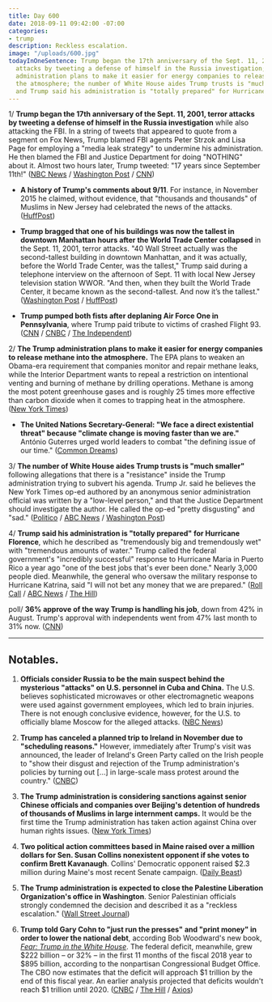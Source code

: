 ```yaml
---
title: Day 600
date: 2018-09-11 09:42:00 -07:00
categories:
- trump
description: Reckless escalation.
image: "/uploads/600.jpg"
todayInOneSentence: Trump began the 17th anniversary of the Sept. 11, 2001, terror
  attacks by tweeting a defense of himself in the Russia investigation; the Trump
  administration plans to make it easier for energy companies to release methane into
  the atmosphere; the number of White House aides Trump trusts is "much smaller";
  and Trump said his administration is "totally prepared" for Hurricane Florence.
---
```


1/ **Trump began the 17th anniversary of the Sept. 11, 2001, terror attacks by tweeting a defense of himself in the Russia investigation** while also attacking the FBI. In a string of tweets that appeared to quote from a segment on Fox News, Trump blamed FBI agents Peter Strzok and Lisa Page for employing a "media leak strategy" to undermine his administration. He then blamed the FBI and Justice Department for doing "NOTHING" about it. Almost two hours later, Trump tweeted: "17 years since September 11th!" ([NBC News](https://www.nbcnews.com/politics/donald-trump/trump-begins-solemn-9-11-anniversary-tweets-about-fbi-russia-n908401) / [Washington Post](https://www.washingtonpost.com/world/national-security/on-sept-11-anniversary-trump-launches-fresh-attacks-on-fbi-and-justice-department-with-dubious-allegation/2018/09/11/ff8f9040-b5c3-11e8-a7b5-adaaa5b2a57f_story.html) / [CNN](https://www.cnn.com/2018/09/11/politics/donald-trump-september-11-hurricane/index.html))

* **A history of Trump's comments about 9/11**. For instance, in November 2015 he claimed, without evidence, that "thousands and thousands" of Muslims in New Jersey had celebrated the news of the attacks. ([HuffPost](https://www.huffingtonpost.com/entry/donald-trump-september-11-anniversary_us_5b97abe3e4b0511db3e61093))

* **Trump bragged that one of his buildings was now the tallest in downtown Manhattan hours after the World Trade Center collapsed** in the Sept. 11, 2001, terror attacks. "40 Wall Street actually was the second-tallest building in downtown Manhattan, and it was actually, before the World Trade Center, was the tallest," Trump said during a telephone interview on the afternoon of Sept. 11 with local New Jersey television station WWOR. "And then, when they built the World Trade Center, it became known as the second-tallest. And now it’s the tallest." ([Washington Post](https://www.washingtonpost.com/news/morning-mix/wp/2018/09/11/and-now-its-the-tallest-trump-in-otherwise-somber-9-11-interview-couldnt-help-touting-one-of-his-buildings/) / [HuffPost](https://www.huffingtonpost.com/entry/donald-trump-911-new-york-building-tallest_us_5b97a998e4b0162f4730e114))

* **Trump pumped both fists after deplaning Air Force One in Pennsylvania**, where Trump paid tribute to victims of crashed Flight 93. ([CNN](https://www.cnn.com/2018/09/11/politics/trump-9-11-pennsylvania/index.html) / [CNBC](https://www.cnbc.com/2018/09/11/trump-911-memorial-is-where-heroes-stopped-the-forces-of-terror.html) / [The Independent](https://www.independent.co.uk/news/world/americas/trump-911-memorial-service-tweet-today-flight-93-september-white-house-a8532836.html))

2/ **The Trump administration plans to make it easier for energy companies to release methane into the atmosphere.** The EPA plans to weaken an Obama-era requirement that companies monitor and repair methane leaks, while the Interior Department wants to repeal a restriction on intentional venting and burning of methane by drilling operations. Methane is among the most potent greenhouse gases and is roughly 25 times more effective than carbon dioxide when it comes to trapping heat in the atmosphere. ([New York Times](https://www.nytimes.com/2018/09/10/climate/methane-emissions-epa.html))

* **The United Nations Secretary-General: "We face a direct existential threat" because "climate change is moving faster than we are."** António Guterres urged world leaders to combat "the defining issue of our time." ([Common Dreams](https://www.commondreams.org/news/2018/09/11/warning-existential-threat-humanity-un-chief-says-climate-change-moving-faster-we))

3/ **The number of White House aides Trump trusts is "much smaller"** following allegations that there is a "resistance" inside the Trump administration trying to subvert his agenda. Trump Jr. said he believes the New York Times op-ed authored by an anonymous senior administration official was written by a "low-level person," and that the Justice Department should investigate the author. He called the op-ed "pretty disgusting" and "sad." ([Politico](https://www.politico.com/story/2018/09/11/trump-jr-op-ed-woodward-book-813734) / [ABC News](https://abcnews.go.com/Politics/trump-jr-father-trusts-smaller-group-aides-white/story?id=57735562) / [Washington Post](https://www.washingtonpost.com/politics/donald-trump-jr-says-his-father-cant-trust-everyone-around-him-after-the-anonymous-op-ed/2018/09/11/e2f6e5ae-b5b5-11e8-a2c5-3187f427e253_story.html))

4/ **Trump said his administration is "totally prepared" for Hurricane Florence**, which he described as "tremendously big and tremendously wet" with "tremendous amounts of water." Trump called the federal government's "incredibly successful" response to Hurricane Maria in Puerto Rico a year ago "one of the best jobs that's ever been done." Nearly 3,000 people died. Meanwhile, the general who oversaw the military response to Hurricane Katrina, said "I will not bet any money that we are prepared." ([Roll Call](https://www.rollcall.com/news/politics/trump-says-government-totally-prepared-tremendously-wet-hurricane-florence) / [ABC News](https://abcnews.go.com/Politics/wireStory/trump-storm-response-puerto-rico-incredibly-successful-57753158) / [The Hill](http://thehill.com/blogs/blog-briefing-room/news/406133-general-who-oversaw-katrina-response-im-not-betting-any-money))

poll/ **36% approve of the way Trump is handling his job**, down from 42% in August. Trump's approval with independents went from 47% last month to 31% now. ([CNN](https://www.cnn.com/2018/09/10/politics/cnn-poll-trump-approval-independents/index.html))

---

## Notables.

1. **Officials consider Russia to be the main suspect behind the mysterious "attacks" on U.S. personnel in Cuba and China.** The U.S. believes sophisticated microwaves or other electromagnetic weapons were used against government employees, which led to brain injuries. There is not enough conclusive evidence, however, for the U.S. to officially blame Moscow for the alleged attacks. ([NBC News](https://www.nbcnews.com/news/latin-america/u-s-officials-suspect-russia-mystery-attacks-diplomats-cuba-china-n908141))

2. **Trump has canceled a planned trip to Ireland in November due to "scheduling reasons."** However, immediately after Trump's visit was announced, the leader of Ireland's Green Party called on the Irish people to "show their disgust and rejection of the Trump administration's policies by turning out \[...\] in large-scale mass protest around the country." ([CNBC](https://www.cnbc.com/2018/09/11/trump-cancels-planned-trip-to-ireland-reports.html))

3. **The Trump administration is considering sanctions against senior Chinese officials and companies over Beijing's detention of hundreds of thousands of Muslims in large internment camps.** It would be the first time the Trump administration has taken action against China over human rights issues. ([New York Times](https://www.nytimes.com/2018/09/10/world/asia/us-china-sanctions-muslim-camps.html))

4. **Two political action committees based in Maine raised over a million dollars for Sen. Susan Collins nonexistent opponent if she votes to confirm Brett Kavanaugh**. Collins' Democratic opponent raised $2.3 million during Maine's most recent Senate campaign. ([Daily Beast](https://www.thedailybeast.com/group-raises-nearly-dollar1m-for-susan-collins-nonexistent-opponent-if-she-votes-to-confirm-brett-kavanaugh))

5. **The Trump administration is expected to close the Palestine Liberation Organization's office in Washington**. Senior Palestinian officials strongly condemned the decision and described it as a "reckless escalation." ([Wall Street Journal](https://www.wsj.com/articles/trump-administration-to-close-palestine-liberation-organization-office-in-washington-1536546125))

6. **Trump told Gary Cohn to "just run the presses" and "print money" in order to lower the national debt**, according Bob Woodward's new book, *[Fear: Trump in the White House](https://amzn.to/2x4ahlt)*. The federal deficit, meanwhile, grew $222 billion – or 32% – in the first 11 months of the fiscal 2018 year to $895 billion, according to the nonpartisan Congressional Budget Office. The CBO now estimates that the deficit will approach $1 trillion by the end of this fiscal year. An earlier analysis projected that deficits wouldn't reach $1 trillion until 2020. ([CNBC](https://www.cnbc.com/2018/09/11/trump-once-considered-just-printing-money-to-lower-the-national-debt-woodward-reports.html) / [The Hill](http://thehill.com/policy/finance/406040-federal-deficit-soars-32-percent-to-895b) / [Axios](https://www.axios.com/deficit-grows-222-billion-tax-laws-debt-us-trump-de9f61f5-5d8e-437b-ad36-bd7640349059.html))